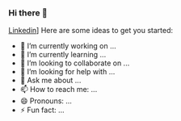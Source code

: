 ### Hi there 👋

<!--
**CLF3721/CLF3721** is a ✨ _special_ ✨ repository because its `README.md` (this file) appears on your GitHub profile.
-->
[Linkedin](https://www.linkedin.com/in/clf3721/)]
Here are some ideas to get you started:

- 🔭 I’m currently working on ...
- 🌱 I’m currently learning ...
- 👯 I’m looking to collaborate on ...
- 🤔 I’m looking for help with ...
- 💬 Ask me about ...
- 📫 How to reach me: ...
- 😄 Pronouns: ...
- ⚡ Fun fact: ...

